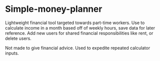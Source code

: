 # Simple-money-planner

Lightweight financial tool targeted towards part-time workers. Use to calculate income in a month based off of weekly hours, save data for later reference.
Add new users for shared financial responsibilities like rent, or delete users.

Not made to give financial advice. Used to expedite repeated calculator inputs.
